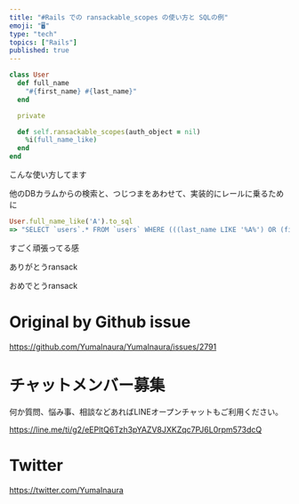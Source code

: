 ```yaml
---
title: "#Rails での ransackable_scopes の使い方と SQLの例"
emoji: "🖥"
type: "tech"
topics: ["Rails"]
published: true
---
```


```rb
class User
  def full_name
    "#{first_name} #{last_name}"
  end

  private

  def self.ransackable_scopes(auth_object = nil)
    %i(full_name_like)
  end
end


```

こんな使い方してます

他のDBカラムからの検索と、つじつまをあわせて、実装的にレールに乗るために

```rb
User.full_name_like('A').to_sql
=> "SELECT `users`.* FROM `users` WHERE (((last_name LIKE '%A%') OR (first_name LIKE '%A%')) OR (CONCAT(`last_name`, `first_name`) LIKE 'A'))"

```

すごく頑張ってる感

ありがとうransack

おめでとうransack

# Original by Github issue

https://github.com/YumaInaura/YumaInaura/issues/2791








<!-- Update From Qiita API -->

# チャットメンバー募集


何か質問、悩み事、相談などあればLINEオープンチャットもご利用ください。

https://line.me/ti/g2/eEPltQ6Tzh3pYAZV8JXKZqc7PJ6L0rpm573dcQ





# Twitter


https://twitter.com/YumaInaura


<!-- Update From Qiita API -->


